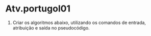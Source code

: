 # Atv.portugol01
1.	Criar os algoritmos abaixo, utilizando os comandos de entrada, atribuição e saída no pseudocódigo.
